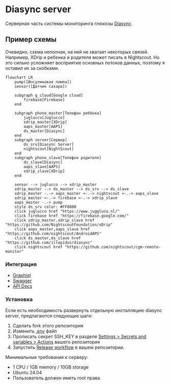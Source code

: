# Diasync server

Серверная часть системы мониторинга глюкозы [Diasync](https://github.com/illepidus/diasync).

## Пример схемы

Очевидно, схема неполная, на ней не хватает некоторых связей. Например, XDrip и ребенка и родителя может писать в
Nightscout. Но это сильно усложняет восприятие основных потоков данных, поэтому я оставил их за скобками.

```mermaid
flowchart LR
    pump([Инсулиновая помпа])
    sensor([Датчик сахара])

    subgraph g_cloud[Google cloud]
        firebase[Firebase]
    end

    subgraph phone_master[Телефон ребёнка]
        juglucco[Juglucco]
        xdrip_master[XDrip]
        aaps_master[AAPS]
        ds_master[Diasync]
    end
    subgraph server[Сервер]
        ds_srv[Diasync Server]
        nightscout[NightScout]
    end
    subgraph phone_slave[Телефон родителя]
        ds_slave[Diasync]
        aaps_slave[AAPS]
        xdrip_slave[XDrip]
    end

    sensor --> juglucco --> xdrip_master
    xdrip_master --> ds_master --> ds_srv --> ds_slave
    xdrip_master -.-> aaps_master <-.-> nightscout <-.-> aaps_slave
    xdrip_master <-.-> firebase <-.-> xdrip_slave
    aaps_master -.-> pump
    style ds_srv color: #FF8800
    click juglucco href "https://www.juggluco.nl/"
    click firebase href "https://firebase.google.com/"
    click xdrip_master,xdrip_slave href "https://github.com/NightscoutFoundation/xDrip"
    click aaps_master,aaps_slave href "https://github.com/nightscout/AndroidAPS"
    click ds_master,ds_slave href "https://github.com/illepidus/diasync"
    click nightscout href "https://github.com/nightscout/cgm-remote-monitor"
```

### Интеграция
* [Graphiql](https://diasync.krotarnya.ru/graphiql)
* [Swagger](https://diasync.krotarnya.ru/swagger)
* [API Docs](https://diasync.krotarnya.ru/api-docs)

### Установка
Если есть необходимость развернуть отдельную инсталляцию diasync server, предлагаются следующие шаги:
1. Сделать fork этого репозитория
2. Изменить [.env](.github/.env) файл
3. Прописать секрет SSH_KEY в разделе [Settings > Secrets and variables > Actions](../../settings/secrets/actions) вашего репозитория
4. Запустить [Release workflow](../../actions/workflows/release.yml) в вашем репозитории.

Минимальные требования к серверу:
* 1 CPU / 1GB memory / 10GB storage 
* Ubuntu 24.04
* Пользователь должен иметь root права
